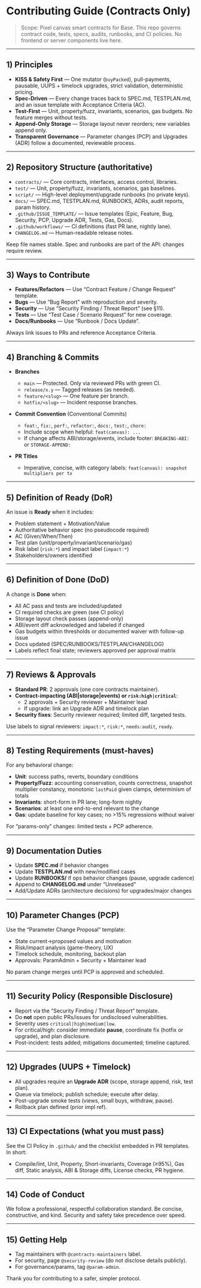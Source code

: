 # Contributing Guide (Contracts Only)

> Scope: Pixel canvas smart contracts for Base. This repo governs contract code, tests, specs, audits, runbooks, and CI policies. No frontend or server components live here.

---

## 1) Principles

- **KISS & Safety First** — One mutator (`buyPacked`), pull-payments, pausable, UUPS + timelock upgrades, strict validation, deterministic pricing.
- **Spec-Driven** — Every change traces back to SPEC.md, TESTPLAN.md, and an issue template with Acceptance Criteria (AC).
- **Test-First** — Unit, property/fuzz, invariants, scenarios, gas budgets. No feature merges without tests.
- **Append-Only Storage** — Storage layout never reorders; new variables append only.
- **Transparent Governance** — Parameter changes (PCP) and Upgrades (ADR) follow a documented, reviewable process.

---

## 2) Repository Structure (authoritative)

- `contracts/` — Core contracts, interfaces, access control, libraries.
- `test/` — Unit, property/fuzz, invariants, scenarios, gas baselines.
- `script/` — High-level deployment/upgrade runbooks (no private keys).
- `docs/` — SPEC.md, TESTPLAN.md, RUNBOOKS, ADRs, audit reports, param history.
- `.github/ISSUE_TEMPLATE/` — Issue templates (Epic, Feature, Bug, Security, PCP, Upgrade ADR, Tests, Gas, Docs).
- `.github/workflows/` — CI definitions (fast PR lane, nightly lane).
- `CHANGELOG.md` — Human-readable release notes.

Keep file names stable. Spec and runbooks are part of the API: changes require review.

---

## 3) Ways to Contribute

- **Features/Refactors** — Use “Contract Feature / Change Request” template.
- **Bugs** — Use “Bug Report” with reproduction and severity.
- **Security** — Use “Security Finding / Threat Report” (see §11).
- **Tests** — Use “Test Case / Scenario Request” for new coverage.
- **Docs/Runbooks** — Use “Runbook / Docs Update”.

Always link issues to PRs and reference Acceptance Criteria.

---

## 4) Branching & Commits

- **Branches**
  - `main` — Protected. Only via reviewed PRs with green CI.
  - `release/x.y` — Tagged releases (as needed).
  - `feature/<slug>` — One feature per branch.
  - `hotfix/<slug>` — Incident response branches.

- **Commit Convention** (Conventional Commits)
  - `feat:`, `fix:`, `perf:`, `refactor:`, `docs:`, `test:`, `chore:`
  - Include scope when helpful: `feat(canvas): ...`
  - If change affects ABI/storage/events, include footer: `BREAKING-ABI:` or `STORAGE-APPEND:`

- **PR Titles**
  - Imperative, concise, with category labels: `feat(canvas): snapshot multipliers per tx`

---

## 5) Definition of Ready (DoR)

An issue is **Ready** when it includes:
- Problem statement + Motivation/Value
- Authoritative behavior spec (no pseudocode required)
- AC (Given/When/Then)
- Test plan (unit/property/invariant/scenario/gas)
- Risk label (`risk:*`) and impact label (`impact:*`)
- Stakeholders/owners identified

---

## 6) Definition of Done (DoD)

A change is **Done** when:
- All AC pass and tests are included/updated
- CI required checks are green (see CI policy)
- Storage layout check passes (append-only)
- ABI/event diff acknowledged and labeled if changed
- Gas budgets within thresholds or documented waiver with follow-up issue
- Docs updated (SPEC/RUNBOOKS/TESTPLAN/CHANGELOG)
- Labels reflect final state; reviewers approved per approval matrix

---

## 7) Reviews & Approvals

- **Standard PR**: 2 approvals (one core contracts maintainer).
- **Contract-impacting (ABI|storage|events) or `risk:high|critical`**:
  - 2 approvals + Security reviewer + Maintainer lead
  - If upgrade: link an Upgrade ADR and timelock plan
- **Security fixes**: Security reviewer required; limited diff, targeted tests.

Use labels to signal reviewers: `impact:*`, `risk:*`, `needs:audit`, `ready`.

---

## 8) Testing Requirements (must-haves)

For any behavioral change:
- **Unit**: success paths, reverts, boundary conditions
- **Property/Fuzz**: accounting conservation, counts correctness, snapshot multiplier constancy, monotonic `lastPaid` given clamps, determinism of totals
- **Invariants**: short-form in PR lane; long-form nightly
- **Scenarios**: at least one end-to-end relevant to the change
- **Gas**: update baseline for key cases; no >15% regressions without waiver

For “params-only” changes: limited tests + PCP adherence.

---

## 9) Documentation Duties

- Update **SPEC.md** if behavior changes
- Update **TESTPLAN.md** with new/modified cases
- Update **RUNBOOKS/** if ops behavior changes (pause, upgrade cadence)
- Append to **CHANGELOG.md** under “Unreleased”
- Add/Update ADRs (architecture decisions) for upgrades/major changes

---

## 10) Parameter Changes (PCP)

Use the “Parameter Change Proposal” template:
- State current→proposed values and motivation
- Risk/impact analysis (game-theory, UX)
- Timelock schedule, monitoring, backout plan
- Approvals: ParamAdmin + Security + Maintainer lead

No param change merges until PCP is approved and scheduled.

---

## 11) Security Policy (Responsible Disclosure)

- Report via the “Security Finding / Threat Report” template.
- Do **not** open public PRs/issues for undisclosed vulnerabilities.
- Severity uses `critical|high|medium|low`.
- For critical/high: consider immediate **pause**, coordinate fix (hotfix or upgrade), and plan disclosure.
- Post-incident: tests added; mitigations documented; timeline captured.

---

## 12) Upgrades (UUPS + Timelock)

- All upgrades require an **Upgrade ADR** (scope, storage append, risk, test plan).
- Queue via timelock; publish schedule; execute after delay.
- Post-upgrade smoke tests (views, small buys, withdraw, pause).
- Rollback plan defined (prior impl ref).

---

## 13) CI Expectations (what you must pass)

See the CI Policy in `.github/` and the checklist embedded in PR templates. In short:
- Compile/lint, Unit, Property, Short-invariants, Coverage (≥95%), Gas diff, Static analysis, ABI & Storage diffs, License checks, PR hygiene.

---

## 14) Code of Conduct

We follow a professional, respectful collaboration standard. Be concise, constructive, and kind. Security and safety take precedence over speed.

---

## 15) Getting Help

- Tag maintainers with `@contracts-maintainers` label.
- For security, page `@security-review` (do not disclose details publicly).
- For governance/params, tag `@param-admin`.

Thank you for contributing to a safer, simpler protocol.
